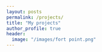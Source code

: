 ```yaml
---
layout: posts
permalink: /projects/
title: "My projects"
author_profile: true
header:
  image: "/images/fort point.png"
---
```



